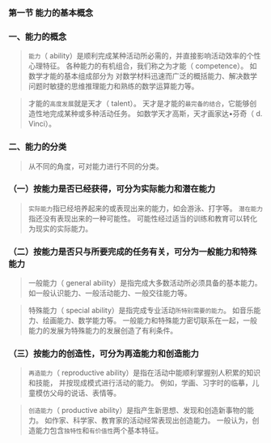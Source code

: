 ### 第一节 能力的基本概念
### 一、能力的概念
>   `能力`（ ability）是顺利完成某种活动所必需的，并直接影响活动效率的个性心理特征。
    各种能力的有机组合，我们称之为才能（ competence）。
如数学才能的基本组成部分为
    对数学材料迅速而广泛的概括能力、解决数学问题时敏捷的思维推理能力和熟练的数学运算能力等。
    
>   才能的`高度发展`就是天才（ talent）。
    天才是才能的`最完备的结合`，它能够创造性地完成某种或多种活动任务。 
    如数学天才高斯，天才画家达•芬奇（ d. Vinci）。
    
### 二、能力的分类
>   从不同的角度，可对能力进行不同的分类。

### （一）按能力是否已经获得，可分为实际能力和潜在能力
>   `实际能力`指已经培养起来的或表现出来的能力，如会游泳、打字等。
    `潜在能力`指还没有表现出来的一种可能性。
        可能性经过适当的训练和教育可以转化为现实的实际能力。

### （二）按能力是否只与所要完成的任务有关，可分为一般能力和特殊能力
>   一般能力（ general ability）是指完成大多数活动所必须具备的基本能力。
    如一般认识能力、一般活动能力、一般交往能力等。

>   特殊能力（ special ability）是指完成专业活动`所特别需要的能力`。
    如音乐能力、绘画能力、数学能力等。
一般能力和特殊能力密切联系在一起，一般能力的发展为特殊能力的发展创造了有利条件。

### （三）按能力的创造性，可分为再造能力和创造能力
>   `再造能力`（ reproductive ability）是指在活动中能顺利掌握别人积累的知识和技能，
并按现成模式进行活动的能力。 例如，学画、习字时的临摹，儿童模仿父母的说话、表情等。

>   `创造能力`（ productive ability）是指产生新思想、发现和创造新事物的能力。
    如作家、科学家、教育家的活动经常表现出创造能力。
    一般认为，创造能力包含`独特性`和`有价值性`两个基本特征。